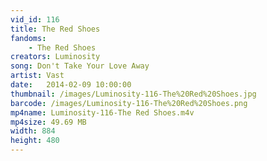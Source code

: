 ```yaml
---
vid_id: 116
title: The Red Shoes
fandoms:
    - The Red Shoes
creators: Luminosity
song: Don't Take Your Love Away
artist: Vast
date:   2014-02-09 10:00:00
thumbnail: /images/Luminosity-116-The%20Red%20Shoes.jpg
barcode: /images/Luminosity-116-The%20Red%20Shoes.png
mp4name: Luminosity-116-The Red Shoes.m4v
mp4size: 49.69 MB
width: 884
height: 480
---
```



